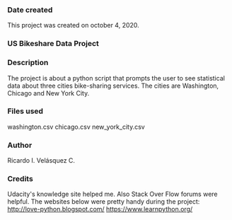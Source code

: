 ### Date created
This project was created on october 4, 2020.

### US Bikeshare Data Project

### Description
The project is about a python script that prompts the user to see  statistical data about three cities bike-sharing services. The cities are Washington, Chicago and New York City.

### Files used
washington.csv
chicago.csv
new_york_city.csv

### Author
Ricardo I. Velásquez C.

### Credits
Udacity's knowledge site helped me. Also Stack Over Flow forums were helpful.
The websites below were pretty handy during the project:
http://love-python.blogspot.com/
https://www.learnpython.org/
